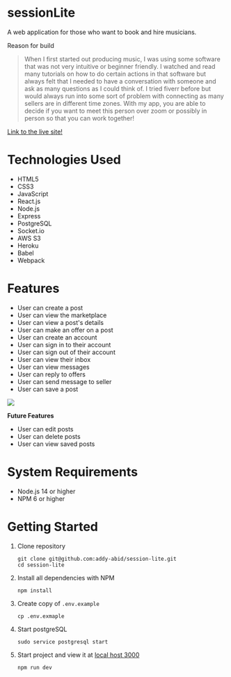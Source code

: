 # sessionLite

A web application for those who want to book and hire musicians. 

Reason for build

> When I first started out producing music, I was using some software that was not very intuitive or beginner friendly. I watched and read many tutorials on how to do certain actions in that software but always felt that I needed to have a conversation with someone and ask as many questions as I could think of. I tried fiverr before but would always run into some sort of problem with connecting as many sellers are in different time zones. With my app, you are able to decide if you want to meet this person over zoom or possibly in person so that you can work together! 

[Link to the live site!](https://session-lite.herokuapp.com/)

# Technologies Used

* HTML5
* CSS3
* JavaScript
* React.js
* Node.js
* Express
* PostgreSQL
* Socket.io
* AWS S3
* Heroku
* Babel
* Webpack

# Features

* User can create a post
* User can view the marketplace
* User can view a post's details
* User can make an offer on a post
* User can create an account
* User can sign in to their account
* User can sign out of their account 
* User can view their inbox
* User can view messages
* User can reply to offers
* User can send message to seller
* User can save a post
<img src="https://user-images.githubusercontent.com/85080021/152854942-ff311baa-98ea-4033-9119-a734ff60ec4a.gif"  />

**Future Features**

* User can edit posts
* User can delete posts
* User can view saved posts



# System Requirements

* Node.js 14 or higher
* NPM 6 or higher

# Getting Started

1. Clone repository
   ```
   git clone git@github.com:addy-abid/session-lite.git
   cd session-lite
   ```
2. Install all dependencies with NPM 
   ```
   npm install
   ```
3. Create copy of `.env.example`
    ```
    cp .env.exmaple
    ```
    
4. Start postgreSQL
   ```
   sudo service postgresql start
   ```
4. Start project and view it at [local host 3000](http://localhost:3000/)
    ```
    npm run dev
    ```

